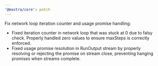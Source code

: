 ```yaml
---
'@mastra/core': patch
---
```


Fix network loop iteration counter and usage promise handling:

- Fixed iteration counter in network loop that was stuck at 0 due to falsy check. Properly handled zero values to ensure maxSteps is correctly enforced.
- Fixed usage promise resolution in RunOutput stream by properly resolving or rejecting the promise on stream close, preventing hanging promises when streams complete.
